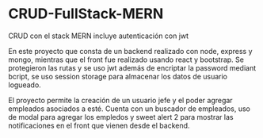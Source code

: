 # CRUD-FullStack-MERN
CRUD con el stack MERN incluye autenticación con jwt

En este proyecto que consta de un backend realizado con node, express y mongo, mientras que el front fue realizado usando react y bootstrap.
Se protegieron las rutas y se uso jwt  además de encriptar la password mediant bcript, se uso session storage para almacenar los datos de usuario logueado.

El proyecto permite la creación de un usuario jefe y el poder agregar empleados asociados a esté. Cuenta con un buscador de empleados, uso de modal para agregar los empledos y sweet alert 2 para mostrar las notificaciones en el front que vienen desde el backend.
